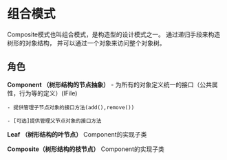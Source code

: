 # 组合模式
Composite模式也叫组合模式，是构造型的设计模式之一。
通过递归手段来构造树形的对象结构，
并可以通过一个对象来访问整个对象树。

## 角色
**Component （树形结构的节点抽象）**
    - 为所有的对象定义统一的接口（公共属性，行为等的定义）(IFile)
  
    - 提供管理子节点对象的接口方法(add(),remove())

    - [可选]提供管理父节点对象的接口方法

**Leaf （树形结构的叶节点）**
Component的实现子类

**Composite（树形结构的枝节点）**
Component的实现子类
